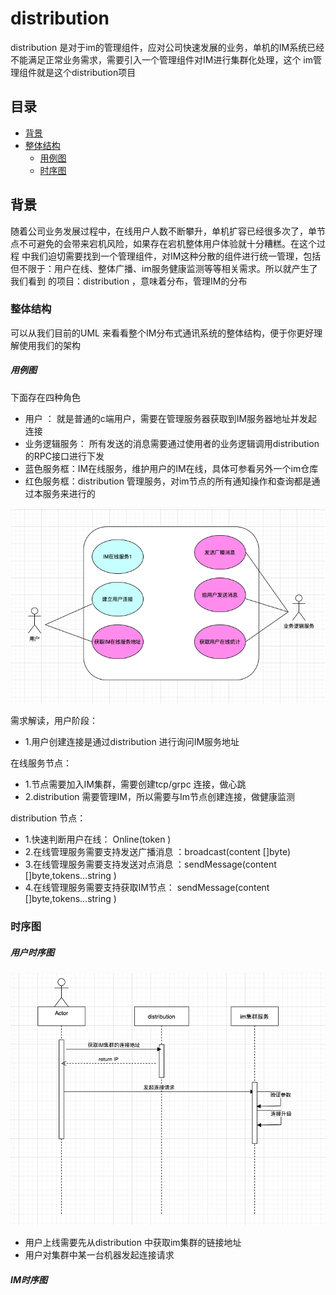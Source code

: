 # distribution
distribution 是对于im的管理组件，应对公司快速发展的业务，单机的IM系统已经不能满足正常业务需求，需要引入一个管理组件对IM进行集群化处理，这个
im管理组件就是这个distribution项目


## 目录
- [背景](##背景)
- [整体结构](##整体结构)
    - [用例图](###用例图)
    - [时序图](###时序图)

## 背景
随着公司业务发展过程中，在线用户人数不断攀升，单机扩容已经很多次了，单节点不可避免的会带来宕机风险，如果存在宕机整体用户体验就十分糟糕。在这个过程
中我们迫切需要找到一个管理组件，对IM这种分散的组件进行统一管理，包括但不限于：用户在线、整体广播、im服务健康监测等等相关需求。所以就产生了我们看到
的项目：distribution ，意味着分布，管理IM的分布

### 整体结构
可以从我们目前的UML 来看看整个IM分布式通讯系统的整体结构，便于你更好理解使用我们的架构

##### 用例图
下面存在四种角色
- 用户 ： 就是普通的c端用户，需要在管理服务器获取到IM服务器地址并发起连接
- 业务逻辑服务： 所有发送的消息需要通过使用者的业务逻辑调用distribution的RPC接口进行下发
- 蓝色服务框：IM在线服务，维护用户的IM在线，具体可参看另外一个im仓库
- 红色服务框：distribution 管理服务，对im节点的所有通知操作和查询都是通过本服务来进行的

![img](docs/online.png)

需求解读，用户阶段： 
- 1.用户创建连接是通过distribution 进行询问IM服务地址

在线服务节点：
- 1.节点需要加入IM集群，需要创建tcp/grpc 连接，做心跳
- 2.distribution 需要管理IM，所以需要与Im节点创建连接，做健康监测

distribution 节点：
- 1.快速判断用户在线： Online(token )
- 2.在线管理服务需要支持发送广播消息 ：broadcast(content []byte)
- 3.在线管理服务需要支持发送对点消息 ：sendMessage(content []byte,tokens...string )
- 4.在线管理服务需要支持获取IM节点： sendMessage(content []byte,tokens...string )

### 时序图

##### 用户时序图
![img](docs/time_user.png)

- 用户上线需要先从distribution 中获取im集群的链接地址
- 用户对集群中某一台机器发起连接请求


##### IM时序图